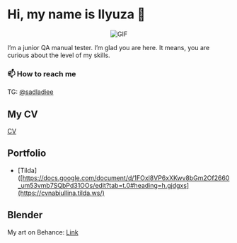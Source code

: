 # Hi, my name is Ilyuza  🦕

<div align="center">

![GIF](https://media.giphy.com/media/l0K4n42JVSqqUvAQg/giphy.gif)
  
</div>

I’m a junior QA manual tester. I’m glad you are here. It means, you are curious about the level of my skills.

### 📫 How to reach me 
TG: [@sadladiee](https://t.me/sadladiee)

## My CV 

[CV](https://docs.google.com/document/d/1_Z1iSxTqcShc2n-RASFmaVSi9cD2urQ7Qq6T2Qktgu0/edit?pli=1&tab=t.0#heading=h.2ci3rnivy5z4)


## Portfolio 
- [Tilda]([https://docs.google.com/document/d/1FOxl8VP6xXKwv8bGm2Of2660_um53vmb7SQbPd31OOs/edit?tab=t.0#heading=h.gjdgxs](https://cvnabiullina.tilda.ws/)

## Blender 

My art on Behance: [Link](https://www.behance.net/c7f6dee6)

